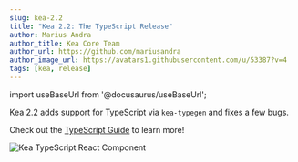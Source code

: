 ```yaml
---
slug: kea-2.2
title: "Kea 2.2: The TypeScript Release"
author: Marius Andra
author_title: Kea Core Team
author_url: https://github.com/mariusandra
author_image_url: https://avatars1.githubusercontent.com/u/53387?v=4
tags: [kea, release]
---
```


import useBaseUrl from '@docusaurus/useBaseUrl'; 

Kea 2.2 adds support for TypeScript via `kea-typegen` and fixes a few bugs.

Check out the [TypeScript Guide](https://v2.keajs.org/docs/guide/typescript) to learn more!

<p><img alt="Kea TypeScript React Component" src={useBaseUrl('img/guide/typescript-using.gif')} loading="lazy" style={{ width: '100%', maxWidth: 753 }} /></p>
